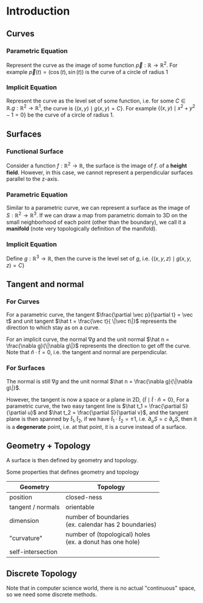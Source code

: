 # Introduction


## Curves
### Parametric Equation
Represent the curve as the image of some function $\vec p:\mathbb R\rightarrow \mathbb R^2$. For example $\vec p(t) = (\cos(t), \sin(t))$ is the curve of a circle of radius 1

### Implicit Equation
Represent the curve as the level set of some function, i.e. for some $C\in\mathbb R. g:\mathbb R^2\rightarrow\mathbb R^1$, the curve is $\{(x, y) \mid g(x, y) = C\}$. For example $\{(x, y)\mid x^2 + y^2 - 1= 0\}$ be the curve of a circle  of radius 1.

## Surfaces

### Functional Surface
Consider a function $f:\mathbb R^2\rightarrow \mathbb R$, the surface is the image of $f$. of a __height field__. However, in this case, we cannot represent a perpendicular surfaces parallel to the z-axis. 

### Parametric Equation
Similar to a parametric curve, we can represent a surface as the image of $S:\mathbb R^2 \rightarrow \mathbb R^3$. If we can draw a map from parametric domain to 3D on the small neighborhood of each point (other than the boundary), we call it a __manifold__ (note very topologically definition of the manifold).

### Implicit Equation
Define $g:\mathbb R^3\rightarrow \mathbb R$, then the curve is the level set of $g$, i.e. $\{(x, y, z) \mid g(x, y, z) = C\}$

## Tangent and normal

### For Curves
For a parametric curve, the tangent $\frac{\partial \vec p}{\partial t} = \vec t$ and unit tangent $\hat t = \frac{\vec t}{ \|\vec t\|}$ represents the direction to which stay as on a curve.  

For an implicit curve, the normal $\nabla g$ and the unit normal $\hat n = \frac{\nabla g}{\|\nabla g\|}$ represents the direction to get off the curve.  
Note that $\hat n \cdot \hat t = 0$, i.e. the tangent and normal are perpendicular.

### For Surfaces
The normal is  still $\nabla g$ and the unit normal $\hat n = \frac{\nabla g}{\|\nabla g\|}$.  

However, the tangent is now a space or a plane in 2D, $\{\hat t \mid \hat t\cdot \hat n = 0\}$, For a parametric curve, the two easy tangent line is $\hat t_1 = \frac{\partial S}{\partial u}$ and $\hat t_2 = \frac{\partial S}{\partial v}$, and the tangent plane is then spanned by $\hat t_1, \hat t_2$, if we have $\hat t_1\cdot \hat t_2 = \pm 1$, i.e. $\partial_uS = c\:\partial_vS$, then it is a __degenerate__ point, i.e. at that point, it is a curve instead of a surface. 

## Geometry + Topology
A surface is then defined by geometry and topology. 

Some properties that defines geometry and topology

| Geometry | Topology |
| --- | --- |
| position | closed-ness|
| tangent / normals | orientable |
| dimension |number of boundaries <br> (ex. calendar has 2 boundaries)|
| "curvature" | number of (topological) holes <br> (ex. a donut has one hole) |
| self-intersection |


## Discrete Topology
Note that in computer science world, there is no actual "continuous" space, so we need some discrete methods. 
